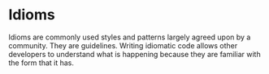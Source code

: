 # Idioms

Idioms are commonly used styles and patterns largely agreed upon by a community. They are guidelines. Writing idiomatic code allows other developers to understand what is happening because they are familiar with the form that it has.

